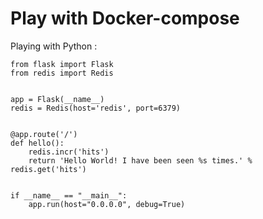 # Play with Docker-compose

Playing with Python :
```
from flask import Flask
from redis import Redis


app = Flask(__name__)
redis = Redis(host='redis', port=6379)


@app.route('/')
def hello():
    redis.incr('hits')
    return 'Hello World! I have been seen %s times.' % redis.get('hits')


if __name__ == "__main__":
    app.run(host="0.0.0.0", debug=True)
```
